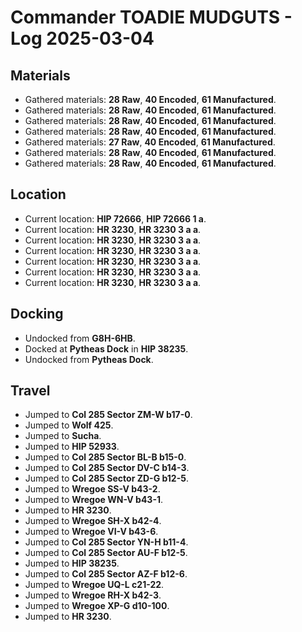 # Commander TOADIE MUDGUTS - Log 2025-03-04

## Materials
- Gathered materials: **28 Raw**, **40 Encoded**, **61 Manufactured**.
- Gathered materials: **28 Raw**, **40 Encoded**, **61 Manufactured**.
- Gathered materials: **28 Raw**, **40 Encoded**, **61 Manufactured**.
- Gathered materials: **28 Raw**, **40 Encoded**, **61 Manufactured**.
- Gathered materials: **27 Raw**, **40 Encoded**, **61 Manufactured**.
- Gathered materials: **28 Raw**, **40 Encoded**, **61 Manufactured**.
- Gathered materials: **28 Raw**, **40 Encoded**, **61 Manufactured**.

## Location
- Current location: **HIP 72666**, **HIP 72666 1 a**.
- Current location: **HR 3230**, **HR 3230 3 a a**.
- Current location: **HR 3230**, **HR 3230 3 a a**.
- Current location: **HR 3230**, **HR 3230 3 a a**.
- Current location: **HR 3230**, **HR 3230 3 a a**.
- Current location: **HR 3230**, **HR 3230 3 a a**.
- Current location: **HR 3230**, **HR 3230 3 a a**.

## Docking
- Undocked from **G8H-6HB**.
- Docked at **Pytheas Dock** in **HIP 38235**.
- Undocked from **Pytheas Dock**.

## Travel
- Jumped to **Col 285 Sector ZM-W b17-0**.
- Jumped to **Wolf 425**.
- Jumped to **Sucha**.
- Jumped to **HIP 52933**.
- Jumped to **Col 285 Sector BL-B b15-0**.
- Jumped to **Col 285 Sector DV-C b14-3**.
- Jumped to **Col 285 Sector ZD-G b12-5**.
- Jumped to **Wregoe SS-V b43-2**.
- Jumped to **Wregoe WN-V b43-1**.
- Jumped to **HR 3230**.
- Jumped to **Wregoe SH-X b42-4**.
- Jumped to **Wregoe VI-V b43-6**.
- Jumped to **Col 285 Sector YN-H b11-4**.
- Jumped to **Col 285 Sector AU-F b12-5**.
- Jumped to **HIP 38235**.
- Jumped to **Col 285 Sector AZ-F b12-6**.
- Jumped to **Wregoe UQ-L c21-22**.
- Jumped to **Wregoe RH-X b42-3**.
- Jumped to **Wregoe XP-G d10-100**.
- Jumped to **HR 3230**.

